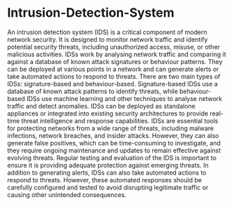 # Intrusion-Detection-System


An intrusion detection system (IDS) is a critical component of modern 
network security. It is designed to monitor network traffic and identify potential 
security threats, including unauthorized access, misuse, or other malicious 
activities. IDSs work by analysing network traffic and comparing it against a 
database of known attack signatures or behaviour patterns. They can be 
deployed at various points in a network and can generate alerts or take 
automated actions to respond to threats. There are two main types of IDSs: 
signature-based and behaviour-based. Signature-based IDSs use a database of 
known attack patterns to identify threats, while behaviour-based IDSs use 
machine learning and other techniques to analyse network traffic and detect 
anomalies. IDSs can be deployed as standalone appliances or integrated into 
existing security architectures to provide real-time threat intelligence and 
response capabilities. IDSs are essential tools for protecting networks from a 
wide range of threats, including malware infections, network breaches, and 
insider attacks. However, they can also generate false positives, which can be 
time-consuming to investigate, and they require ongoing maintenance and 
updates to remain effective against evolving threats. Regular testing and 
evaluation of the IDS is important to ensure it is providing adequate protection 
against emerging threats.   In addition to generating alerts, IDSs can also take 
automated actions to respond to threats. However, these automated responses 
should be carefully configured and tested to avoid disrupting legitimate traffic 
or causing other unintended consequences.
